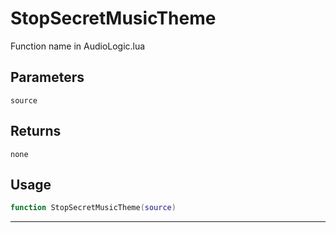# StopSecretMusicTheme
Function name in AudioLogic.lua
## Parameters
`source`
## Returns
`none`
## Usage
```lua
function StopSecretMusicTheme(source)
```
---
